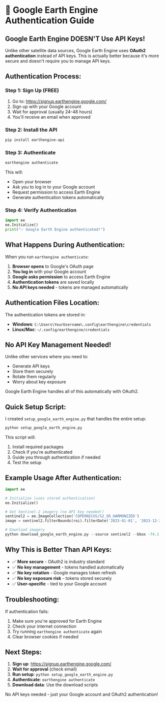 # 🔐 Google Earth Engine Authentication Guide

## **Google Earth Engine DOESN'T Use API Keys!**

Unlike other satellite data sources, Google Earth Engine uses **OAuth2 authentication** instead of API keys. This is actually better because it's more secure and doesn't require you to manage API keys.

## **Authentication Process:**

### **Step 1: Sign Up (FREE)**
1. Go to: https://signup.earthengine.google.com/
2. Sign up with your Google account
3. Wait for approval (usually 24-48 hours)
4. You'll receive an email when approved

### **Step 2: Install the API**
```bash
pip install earthengine-api
```

### **Step 3: Authenticate**
```bash
earthengine authenticate
```

This will:
- Open your browser
- Ask you to log in to your Google account
- Request permission to access Earth Engine
- Generate authentication tokens automatically

### **Step 4: Verify Authentication**
```python
import ee
ee.Initialize()
print("✅ Google Earth Engine authenticated!")
```

## **What Happens During Authentication:**

When you run `earthengine authenticate`:

1. **Browser opens** to Google's OAuth page
2. **You log in** with your Google account
3. **Google asks permission** to access Earth Engine
4. **Authentication tokens** are saved locally
5. **No API keys needed** - tokens are managed automatically

## **Authentication Files Location:**

The authentication tokens are stored in:
- **Windows**: `C:\Users\YourUsername\.config\earthengine\credentials`
- **Linux/Mac**: `~/.config/earthengine/credentials`

## **No API Key Management Needed!**

Unlike other services where you need to:
- Generate API keys
- Store them securely
- Rotate them regularly
- Worry about key exposure

Google Earth Engine handles all of this automatically with OAuth2.

## **Quick Setup Script:**

I created `setup_google_earth_engine.py` that handles the entire setup:

```bash
python setup_google_earth_engine.py
```

This script will:
1. Install required packages
2. Check if you're authenticated
3. Guide you through authentication if needed
4. Test the setup

## **Example Usage After Authentication:**

```python
import ee

# Initialize (uses stored authentication)
ee.Initialize()

# Get Sentinel-2 imagery (no API key needed!)
sentinel2 = ee.ImageCollection('COPERNICUS/S2_SR_HARMONIZED')
image = sentinel2.filterBounds(roi).filterDate('2023-01-01', '2023-12-31').first()

# Download imagery
python download_google_earth_engine.py --source sentinel2 --bbox -74.1 40.7 -73.9 40.9 --start-date 2023-01-01 --end-date 2023-12-31
```

## **Why This is Better Than API Keys:**

- ✅ **More secure** - OAuth2 is industry standard
- ✅ **No key management** - tokens handled automatically
- ✅ **No key rotation** - Google manages token refresh
- ✅ **No key exposure risk** - tokens stored securely
- ✅ **User-specific** - tied to your Google account

## **Troubleshooting:**

If authentication fails:
1. Make sure you're approved for Earth Engine
2. Check your internet connection
3. Try running `earthengine authenticate` again
4. Clear browser cookies if needed

## **Next Steps:**

1. **Sign up**: https://signup.earthengine.google.com/
2. **Wait for approval** (check email)
3. **Run setup**: `python setup_google_earth_engine.py`
4. **Authenticate**: `earthengine authenticate`
5. **Download data**: Use the download scripts

No API keys needed - just your Google account and OAuth2 authentication! 
